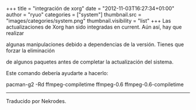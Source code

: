 +++
title = "integración de xorg"
date = "2012-11-03T16:27:34+01:00"
author = "ryuo"
categories = ["system"]
thumbnail.src = "images/categories/system.png"
thumbnail.visibility = "list"
+++
Las actualizaciones de Xorg han sido integradas en current. Aún así, hay que realizar  

 algunas manipulaciones debido a dependencias de la versión. Tienes que forzar la eliminación  

 de algunos paquetes antes de completar la actualización del sistema.  

 Este comando debería ayudarte a hacerlo:  


 pacman-g2 -Rd ffmpeg-compiletime ffmpeg-0.6 ffmpeg-0.6-compiletime
  



---


 Traducido por Nekrodes.